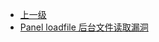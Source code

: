 * [上一级](docs/wy876_poc/)
* [Panel loadfile 后台文件读取漏洞](docs/wy876_poc/Panel/Panel%20loadfile%20%E5%90%8E%E5%8F%B0%E6%96%87%E4%BB%B6%E8%AF%BB%E5%8F%96%E6%BC%8F%E6%B4%9E.md)
